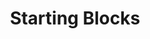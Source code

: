---
layout: child_layout/case_studies_item
title: Starting Blocks
permalink: /case-studies/starting-blocks/
data_type: case_study

vision: <p>ACECQA is Australia’s national Authority on early childhood supported by the Federal and all State Governments. The Authority had a problem communicating with their stakeholders, allied industries and parents. Parents were unaware of ACECQA and had difficulty spelling the name and the information provided was complicated. Their board wanted to develop a parent centric brand that could overcome these issues.</p>

strategy_execution: <p>Working with senior management, stakeholders, staff and their board we developed an ACECQA sub brand that included a new vision, mission and purpose with a distinctive values, personality and tone of voice.  To give the brand a name that would resonate with their target audience we went out to focus groups across various communities in NSW, QLD and VIC. The name Starting Blocks was chosen. We applied three ‘look and feel’ variations that again went out to focus groups for feedback and refinement.</p><p>After developing the new brand Starting Blocks, a marketing and communication strategy was developed for the early 2015 rollout. We are continuing to implement this plan with the development of a new website <a href="www.startingblocks.com.au">www.startingblocks.com.au</a> and new communication pieces.</p>

testimonial_id: null

media:
  - src: /img/content/gallery-1@2x.jpg
  - src: /img/content/gallery-2@2x.jpg
  - src: /img/content/gallery-3@2x.jpg
---